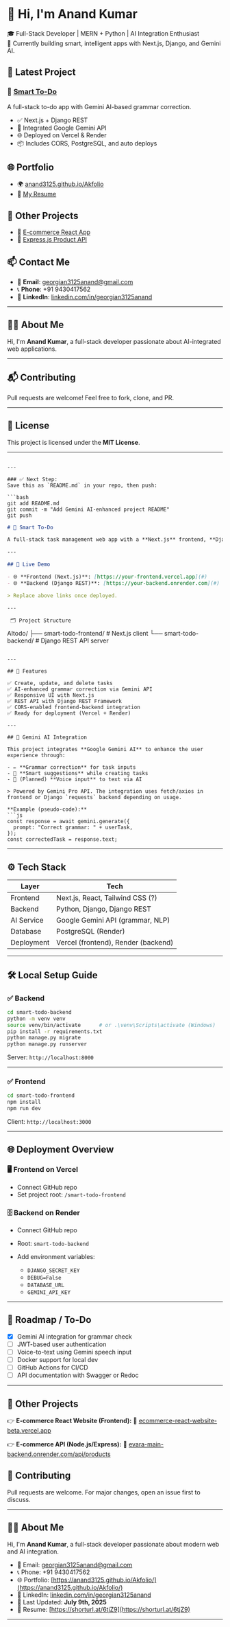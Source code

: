 # 👋 Hi, I'm Anand Kumar

🎓 Full-Stack Developer | MERN + Python | AI Integration Enthusiast  
🌱 Currently building smart, intelligent apps with Next.js, Django, and Gemini AI.



## 🔭 Latest Project

### 🧠 [Smart To-Do](https://github.com/Anand3125/smart_to_do)
A full-stack to-do app with Gemini AI-based grammar correction.

- ✅ Next.js + Django REST
- 🔮 Integrated Google Gemini API
- 🌐 Deployed on Vercel & Render
- 📦 Includes CORS, PostgreSQL, and auto deploys



## 🌐 Portfolio

- 🌍 [anand3125.github.io/Akfolio](https://anand3125.github.io/Akfolio/)
- 📄 [My Resume](https://shorturl.at/6tjZ9)


## 📌 Other Projects

- 🛒 [E-commerce React App](https://ecommerce-react-website-beta.vercel.app/)
- 🔗 [Express.js Product API](https://evara-main-backend.onrender.com/api/products)



## 📫 Contact Me

- 📧 **Email**: georgian3125anand@gmail.com
- 📞 **Phone**: +91 9430417562
- 🔗 **LinkedIn**: [linkedin.com/in/georgian3125anand](https://www.linkedin.com/in/georgian3125anand/)






---

## 👨‍💻 About Me

Hi, I'm **Anand Kumar**, a full-stack developer passionate about AI-integrated web applications.



---

## 📬 Contributing

Pull requests are welcome! Feel free to fork, clone, and PR.

---

## 📄 License

This project is licensed under the **MIT License**.

---

````

---

### ✅ Next Step:
Save this as `README.md` in your repo, then push:

```bash
git add README.md
git commit -m "Add Gemini AI-enhanced project README"
git push
````




```markdown
# 🧠 Smart To-Do

A full‑stack task management web app with a **Next.js** frontend, **Django REST API** backend, and integrated **Gemini AI** for smart grammar and productivity enhancements.

---

## 🚀 Live Demo

- 🌐 **Frontend (Next.js)**: [https://your-frontend.vercel.app](#)
- 🌐 **Backend (Django REST)**: [https://your-backend.onrender.com](#)

> Replace above links once deployed.

---

 🗂️ Project Structure

```

AItodo/
├── smart-todo-frontend/    # Next.js client
└── smart-todo-backend/     # Django REST API server

````

---

## 🎯 Features

✅ Create, update, and delete tasks  
✅ AI-enhanced grammar correction via Gemini API  
✅ Responsive UI with Next.js  
✅ REST API with Django REST Framework  
✅ CORS-enabled frontend-backend integration  
✅ Ready for deployment (Vercel + Render)

---

## 🔮 Gemini AI Integration

This project integrates **Google Gemini AI** to enhance the user experience through:

- ✏️ **Grammar correction** for task inputs
- 🧠 **Smart suggestions** while creating tasks
- 🎤 (Planned) **Voice input** to text via AI

> Powered by Gemini Pro API. The integration uses fetch/axios in frontend or Django `requests` backend depending on usage.

**Example (pseudo-code):**
```js
const response = await gemini.generate({
  prompt: "Correct grammar: " + userTask,
});
const correctedTask = response.text;
````

---

## ⚙️ Tech Stack

| Layer      | Tech                                |
| ---------- | ----------------------------------- |
| Frontend   | Next.js, React, Tailwind CSS (?)    |
| Backend    | Python, Django, Django REST         |
| AI Service | Google Gemini API (grammar, NLP)    |
| Database   | PostgreSQL (Render)                 |
| Deployment | Vercel (frontend), Render (backend) |

---

## 🛠️ Local Setup Guide

### ✅ Backend

```bash
cd smart-todo-backend
python -m venv venv
source venv/bin/activate      # or .\venv\Scripts\activate (Windows)
pip install -r requirements.txt
python manage.py migrate
python manage.py runserver
```

Server: `http://localhost:8000`

---

### ✅ Frontend

```bash
cd smart-todo-frontend
npm install
npm run dev
```

Client: `http://localhost:3000`

---

## 🌐 Deployment Overview

### 🖥️ Frontend on Vercel

* Connect GitHub repo
* Set project root: `/smart-todo-frontend`

### 🗄️ Backend on Render

* Connect GitHub repo
* Root: `smart-todo-backend`
* Add environment variables:

  * `DJANGO_SECRET_KEY`
  * `DEBUG=False`
  * `DATABASE_URL`
  * `GEMINI_API_KEY`

---

## 🧪 Roadmap / To-Do

* [x] Gemini AI integration for grammar check
* [ ] JWT-based user authentication
* [ ] Voice-to-text using Gemini speech input
* [ ] Docker support for local dev
* [ ] GitHub Actions for CI/CD
* [ ] API documentation with Swagger or Redoc

---

## 📌 Other Projects

👉 **E-commerce React Website (Frontend):**
🔗 [ecommerce-react-website-beta.vercel.app](https://ecommerce-react-website-beta.vercel.app/)

👉 **E-commerce API (Node.js/Express):**
🔗 [evara-main-backend.onrender.com/api/products](https://evara-main-backend.onrender.com/api/products)



## 🤝 Contributing

Pull requests are welcome. For major changes, open an issue first to discuss.

---

## 👨‍💻 About Me

Hi, I'm **Anand Kumar**, a full-stack developer passionate about modern web and AI integration.

* 📧 Email: [georgian3125anand@gmail.com](mailto:georgian3125anand@gmail.com)
* 📞 Phone: +91 9430417562
* 🌐 Portfolio: [https://anand3125.github.io/Akfolio/](https://anand3125.github.io/Akfolio/)
* 🔗 LinkedIn: [linkedin.com/in/georgian3125anand](https://www.linkedin.com/in/georgian3125anand/)
* 📅 Last Updated: **July 9th, 2025**
* 📄 Resume: [https://shorturl.at/6tjZ9](https://shorturl.at/6tjZ9)

---
